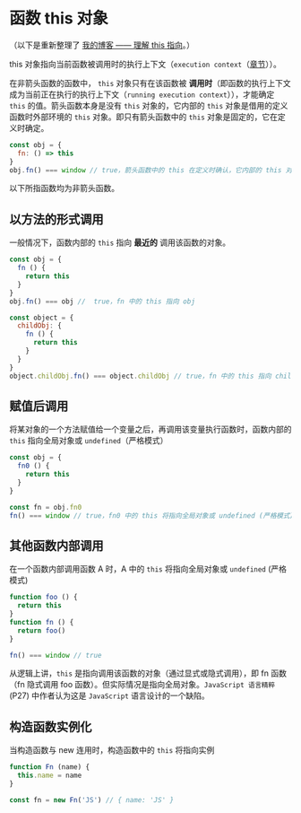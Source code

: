 # 函数 this 对象

（以下是重新整理了 [我的博客 —— 理解 this 指向][this-blog]。）

this 对象指向当前函数被调用时的执行上下文（`execution context`（[章节](js-execution-context/js-execution-context.md)））。

在非箭头函数的函数中， `this` 对象只有在该函数被 **调用时**（即函数的执行上下文成为当前正在执行的执行上下文（`running execution context`）），才能确定 `this` 的值。箭头函数本身是没有 `this` 对象的，它内部的 `this` 对象是借用的定义函数时外部环境的 `this` 对象。即只有箭头函数中的 `this` 对象是固定的，它在定义时确定。

```js
const obj = {
  fn: () => this
}
obj.fn() === window // true，箭头函数中的 this 在定义时确认，它内部的 this 对象是借用的外部 this 对象
```

以下所指函数均为非箭头函数。

## 以方法的形式调用

一般情况下，函数内部的 `this` 指向 **最近的** 调用该函数的对象。

```js
const obj = {
  fn () {
    return this
  }
}
obj.fn() === obj //  true，fn 中的 this 指向 obj

const object = {
  childObj: {
    fn () {
      return this
    }
  }
}
object.childObj.fn() === object.childObj // true，fn 中的 this 指向 childObj
```

## 赋值后调用

将某对象的一个方法赋值给一个变量之后，再调用该变量执行函数时，函数内部的 `this` 指向全局对象或 `undefined`（严格模式）

```js
const obj = {
  fn0 () {
    return this
  }
}

const fn = obj.fn0
fn() === window // true，fn0 中的 this 将指向全局对象或 undefined (严格模式) 
```

## 其他函数内部调用

在一个函数内部调用函数 A 时，A 中的 `this` 将指向全局对象或 `undefined` (严格模式)

```js
function foo () {
  return this
}
function fn () {
  return foo()
}

fn() === window // true 
```

从逻辑上讲，`this` 是指向调用该函数的对象（通过显式或隐式调用），即 fn 函数（fn 隐式调用 foo 函数）。但实际情况是指向全局对象。`JavaScript 语言精粹`(P27) 中作者认为这是 `JavaScript` 语言设计的一个缺陷。

## 构造函数实例化

当构造函数与 new 连用时，构造函数中的 `this` 将指向实例

```js
function Fn (name) {
  this.name = name
}

const fn = new Fn('JS') // { name: 'JS' }
```

[this-blog]:https://lbwa.github.io/2018/02/06/Understand-this/
